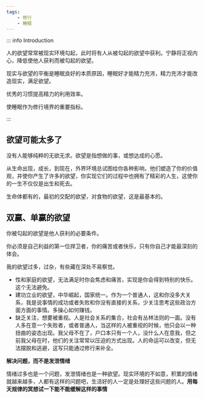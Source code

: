 ```yaml
---
tags:
    - 修行
    - 睡眠
---
```


::: info Introduction

人的欲望常常被现实环境勾起，此时将有人从被勾起的欲望中获利。宁静将正视内心，降低使他人获利而被勾起的欲望。

现实与欲望的平衡是睡眠良好的本质原因，睡眠好才能精力充沛，精力充沛才能改造现实，满足欲望。

优秀的习惯提高精力的利用效率。

使睡眠作为修行境界的重要指标。

:::

## 欲望可能太多了

没有人能够纯粹的无欲无求。欲望是指想做的事，或想达成的心愿。

从生命出现，成长，到现在，外界环境总试图给你各种影响，他们塑造了你的价值观，并使你产生了许多的欲望，你实现它们的过程中也拥有了精彩的人生，这使你的一生不仅仅是出生和死去。

生命体都有的，最初的交配的欲望，对食物的欲望，这是最基本的。


## 双赢、单赢的欲望

你被勾起的欲望是他人获利的必要条件。

你必须是自己利益的第一位捍卫者，你的痛苦或者快乐，只有你自己才能最深刻的体会。

我的欲望过多，过杂，有些藏在深处不易察觉。

- 性和家庭的欲望，无法满足时你会焦虑和痛苦，实现是你会得到特别的快乐。这个无法避免。
- 建功立业的欲望，中华崛起，国家统一。作为一个普通人，这和你没多大关系，我是说事情的成功或者失败和你没有直接的关系，少关注思考这些政治方面方面的事情。多操心如何赚钱。
- 缺乏关注，想要被重视。人是社会关系的集合，社会有丛林法则的一面。没有人多在意一个失败者，或者普通人，当这样的人被重视的时候，他只会以一种扭曲的姿态出现。我父母不在了，户口本只有一个人，没什么人在意我，但之前我父母在时，他们的关注常常以压迫的方式出现。人的命运可以改变，但无法摆脱和逃避，这写只能通过修行来补全。

**解决问题，而不是发泄情绪**

情绪过多也是一个问题，发泄情绪也是一种欲望。现实环境的不如意，积累的情绪就越来越多，人都有这样的问题吧，生活好的人一定是处理好这些问题的人。**用每天规律的冥想试一下能不能缓解这样的事情**
